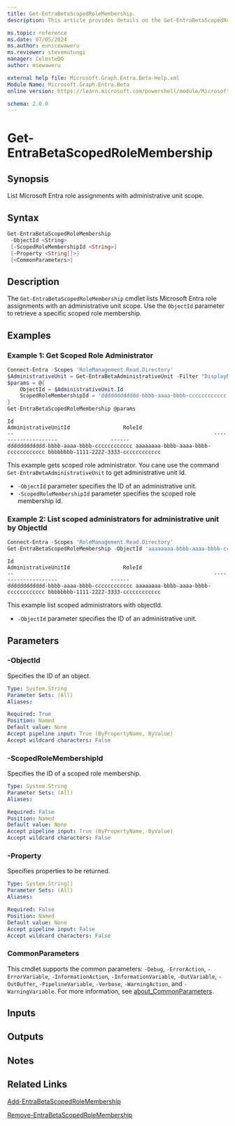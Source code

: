 ```yaml
---
title: Get-EntraBetaScopedRoleMembership.
description: This article provides details on the Get-EntraBetaScopedRoleMembership command.

ms.topic: reference
ms.date: 07/05/2024
ms.author: eunicewaweru
ms.reviewer: stevemutungi
manager: CelesteDG
author: msewaweru

external help file: Microsoft.Graph.Entra.Beta-Help.xml
Module Name: Microsoft.Graph.Entra.Beta
online version: https://learn.microsoft.com/powershell/module/Microsoft.Graph.Entra.Beta/Get-EntraBetaScopedRoleMembership

schema: 2.0.0
---
```


# Get-EntraBetaScopedRoleMembership

## Synopsis

List Microsoft Entra role assignments with administrative unit scope.

## Syntax

```powershell
Get-EntraBetaScopedRoleMembership
 -ObjectId <String>
 [-ScopedRoleMembershipId <String>]
 [-Property <String[]>]
 [<CommonParameters>]
```

## Description

The `Get-EntraBetaScopedRoleMembership` cmdlet lists Microsoft Entra role assignments with an administrative unit scope. Use the `ObjectId` parameter to retrieve a specific scoped role membership.

## Examples

### Example 1: Get Scoped Role Administrator

```powershell
Connect-Entra -Scopes 'RoleManagement.Read.Directory'
$AdministrativeUnit = Get-EntraBetaAdministrativeUnit -Filter "DisplayName eq '<administrativeunit-name>'"
$params = @{
    ObjectId = $AdministrativeUnit.Id
    ScopedRoleMembershipId = 'dddddddddddd-bbbb-aaaa-bbbb-cccccccccccc'
}
Get-EntraBetaScopedRoleMembership @params
```

```Output
Id                                                                AdministrativeUnitId                 RoleId
--                                                                --------------------                 ------
dddddddddddd-bbbb-aaaa-bbbb-cccccccccccc aaaaaaaa-bbbb-aaaa-bbbb-cccccccccccc bbbbbbbb-1111-2222-3333-cccccccccccc
```

This example gets scoped role administrator. You cane use the command `Get-EntraBetaAdministrativeUnit` to get administrative unit Id.

- `-ObjectId` parameter specifies the ID of an administrative unit.
- `-ScopedRoleMembershipId` parameter specifies the scoped role membership Id.

### Example 2: List scoped administrators for administrative unit by ObjectId

```powershell
Connect-Entra -Scopes 'RoleManagement.Read.Directory'
Get-EntraBetaScopedRoleMembership -ObjectId 'aaaaaaaa-bbbb-aaaa-bbbb-cccccccccccc'
```

```Output
Id                                                                AdministrativeUnitId                 RoleId
--                                                                --------------------                 ------
dddddddddddd-bbbb-aaaa-bbbb-cccccccccccc aaaaaaaa-bbbb-aaaa-bbbb-cccccccccccc bbbbbbbb-1111-2222-3333-cccccccccccc
```

This example list scoped administrators with objectId.

- `-ObjectId` parameter specifies the ID of an administrative unit.

## Parameters

### -ObjectId

Specifies the ID of an object.

```yaml
Type: System.String
Parameter Sets: (All)
Aliases:

Required: True
Position: Named
Default value: None
Accept pipeline input: True (ByPropertyName, ByValue)
Accept wildcard characters: False
```

### -ScopedRoleMembershipId

Specifies the ID of a scoped role membership.

```yaml
Type: System.String
Parameter Sets: (All)
Aliases:

Required: False
Position: Named
Default value: None
Accept pipeline input: True (ByPropertyName, ByValue)
Accept wildcard characters: False
```

### -Property

Specifies properties to be returned.

```yaml
Type: System.String[]
Parameter Sets: (All)
Aliases:

Required: False
Position: Named
Default value: None
Accept pipeline input: False
Accept wildcard characters: False
```

### CommonParameters

This cmdlet supports the common parameters: `-Debug`, `-ErrorAction`, `-ErrorVariable`, `-InformationAction`, `-InformationVariable`, `-OutVariable`, `-OutBuffer`, `-PipelineVariable`, `-Verbose`, `-WarningAction`, and `-WarningVariable`. For more information, see [about_CommonParameters](https://go.microsoft.com/fwlink/?LinkID=113216).

## Inputs

## Outputs

## Notes

## Related Links

[Add-EntraBetaScopedRoleMembership](Add-EntraBetaScopedRoleMembership.md)

[Remove-EntraBetaScopedRoleMembership](Remove-EntraBetaScopedRoleMembership.md)
